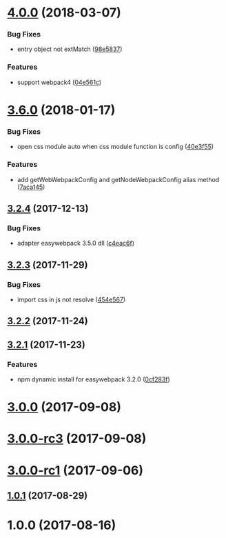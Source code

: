 <a name="4.0.0"></a>
# [4.0.0](https://github.com/hubcarl/easywebpack-react/compare/3.6.0...4.0.0) (2018-03-07)


### Bug Fixes

* entry object not extMatch ([98e5837](https://github.com/hubcarl/easywebpack-react/commit/98e5837))


### Features

* support webpack4 ([04e561c](https://github.com/hubcarl/easywebpack-react/commit/04e561c))



<a name="3.6.0"></a>
# [3.6.0](https://github.com/hubcarl/easywebpack-react/compare/3.2.4...3.6.0) (2018-01-17)


### Bug Fixes

* open css module auto when css module function is config ([40e3f55](https://github.com/hubcarl/easywebpack-react/commit/40e3f55))


### Features

* add getWebWebpackConfig and getNodeWebpackConfig alias method ([7aca145](https://github.com/hubcarl/easywebpack-react/commit/7aca145))



<a name="3.2.4"></a>
## [3.2.4](https://github.com/hubcarl/easywebpack-react/compare/3.2.3...3.2.4) (2017-12-13)


### Bug Fixes

* adapter easywebpack 3.5.0 dll ([c4eac6f](https://github.com/hubcarl/easywebpack-react/commit/c4eac6f))



<a name="3.2.3"></a>
## [3.2.3](https://github.com/hubcarl/easywebpack-react/compare/3.2.2...3.2.3) (2017-11-29)


### Bug Fixes

* import css in js not resolve ([454e567](https://github.com/hubcarl/easywebpack-react/commit/454e567))



<a name="3.2.2"></a>
## [3.2.2](https://github.com/hubcarl/easywebpack-react/compare/3.2.1...3.2.2) (2017-11-24)



<a name="3.2.1"></a>
## [3.2.1](https://github.com/hubcarl/easywebpack-react/compare/3.2.0...3.2.1) (2017-11-23)


### Features

* npm dynamic install for easywebpack 3.2.0 ([0cf283f](https://github.com/hubcarl/easywebpack-react/commit/0cf283f))



<a name="3.0.0"></a>
# [3.0.0](https://github.com/hubcarl/easywebpack-react/compare/3.0.0-rc3...3.0.0) (2017-09-08)



<a name="3.0.0-rc3"></a>
# [3.0.0-rc3](https://github.com/hubcarl/easywebpack-react/compare/3.0.0-rc1...3.0.0-rc3) (2017-09-08)



<a name="3.0.0-rc1"></a>
# [3.0.0-rc1](https://github.com/hubcarl/easywebpack-react/compare/1.0.1...3.0.0-rc1) (2017-09-06)



<a name="1.0.1"></a>
## [1.0.1](https://github.com/hubcarl/easywebpack-react/compare/1.0.0...1.0.1) (2017-08-29)



<a name="1.0.0"></a>
# 1.0.0 (2017-08-16)



